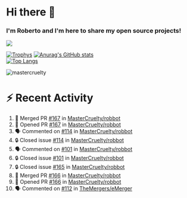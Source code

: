 # Hi there 👋
### I'm Roberto and I'm here to share my open source projects!

<img src="https://komarev.com/ghpvc/?username=mastercruelty&label=Profile views&color=0e75b6"><br>

[![Trophys](https://github-profile-trophy.vercel.app/?username=mastercruelty)](https://github.com/ryo-ma/github-profile-trophy)
[![Anurag's GitHub stats](https://github-readme-stats.vercel.app/api?username=mastercruelty&show_icons=true&theme=tokyonight)](https://github.com/anuraghazra/github-readme-stats)<br>
[![Top Langs](https://github-readme-stats.vercel.app/api/top-langs/?username=mastercruelty&langs_count=10&hide=jupyter%20notebook&exclude_repo=Alarm-project&layout=compact&theme=tokyonight)](https://github.com/anuraghazra/github-readme-stats)
<p><img align="center" src="https://github-readme-streak-stats.herokuapp.com/?user=mastercruelty&" alt="mastercruelty" /></p>

# :zap: Recent Activity
<!--START_SECTION:activity-->
1. 🎉 Merged PR [#167](https://github.com/MasterCruelty/robbot/pull/167) in [MasterCruelty/robbot](https://github.com/MasterCruelty/robbot)
2. 💪 Opened PR [#167](https://github.com/MasterCruelty/robbot/pull/167) in [MasterCruelty/robbot](https://github.com/MasterCruelty/robbot)
3. 🗣 Commented on [#114](https://github.com/MasterCruelty/robbot/issues/114#issuecomment-2016589711) in [MasterCruelty/robbot](https://github.com/MasterCruelty/robbot)
4. 🔒 Closed issue [#114](https://github.com/MasterCruelty/robbot/issues/114) in [MasterCruelty/robbot](https://github.com/MasterCruelty/robbot)
5. 🗣 Commented on [#101](https://github.com/MasterCruelty/robbot/issues/101#issuecomment-2016582508) in [MasterCruelty/robbot](https://github.com/MasterCruelty/robbot)
6. 🔒 Closed issue [#101](https://github.com/MasterCruelty/robbot/issues/101) in [MasterCruelty/robbot](https://github.com/MasterCruelty/robbot)
7. 🔒 Closed issue [#165](https://github.com/MasterCruelty/robbot/issues/165) in [MasterCruelty/robbot](https://github.com/MasterCruelty/robbot)
8. 🎉 Merged PR [#166](https://github.com/MasterCruelty/robbot/pull/166) in [MasterCruelty/robbot](https://github.com/MasterCruelty/robbot)
9. 💪 Opened PR [#166](https://github.com/MasterCruelty/robbot/pull/166) in [MasterCruelty/robbot](https://github.com/MasterCruelty/robbot)
10. 🗣 Commented on [#112](https://github.com/TheMergers/eMerger/pull/112#issuecomment-2008248518) in [TheMergers/eMerger](https://github.com/TheMergers/eMerger)
<!--END_SECTION:activity-->
